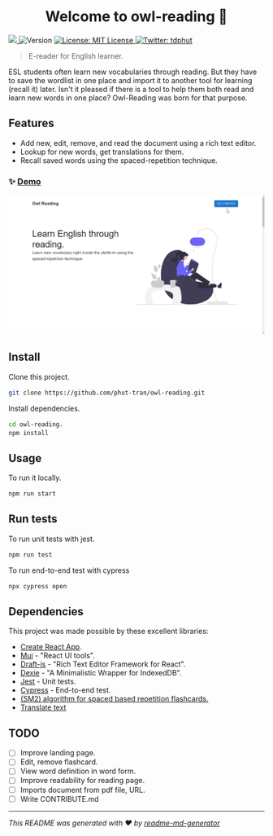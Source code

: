 <h1 align="center">Welcome to owl-reading 👋</h1>
<p>
  <a href="https://github.com/phut-tran/owl-reading/actions/workflows/development.yml" alt="test status">
  <img src="https://github.com/phut-tran/owl-reading/actions/workflows/development.yml/badge.svg" />
  </a>
  <img alt="Version" src="https://img.shields.io/badge/version-0.1.0-blue.svg?cacheSeconds=2592000" />
  <a href="https://choosealicense.com/licenses/mit/" target="_blank">
    <img alt="License: MIT License" src="https://img.shields.io/badge/License-MIT License-yellow.svg" />
  </a>
  <a href="https://twitter.com/tdphut" target="_blank">
    <img alt="Twitter: tdphut" src="https://img.shields.io/twitter/follow/tdphut.svg?style=social" />
  </a>
</p>

> E-reader for English learner.

ESL students often learn new vocabularies through reading. But they have to save
the wordlist in one place and import it to another tool for learning (recall it)
later. Isn't it pleased if there is a tool to help them both read and learn new
words in one place? Owl-Reading was born for that purpose.

## Features

- Add new, edit, remove, and read the document using a rich text editor.
- Lookup for new words, get translations for them.
- Recall saved words using the spaced-repetition technique.

### ✨ [Demo](https://phut-tran.github.io/owl-reading/)

![Demo image](/src/images/owl-reading-demo.gif)

## Install

Clone this project.

```sh
git clone https://github.com/phut-tran/owl-reading.git
```

Install dependencies.

```sh
cd owl-reading.
npm install
```

## Usage

To run it locally.

```sh
npm run start
```

## Run tests

To run unit tests with jest.

```sh
npm run test
```

To run end-to-end test with cypress

```sh
npx cypress open
```

## Dependencies

This project was made possible by these excellent libraries:

- [Create React App](https://create-react-app.dev/).
- [Mui](https://mui.com/) - "React UI tools".
- [Draft-js](https://draftjs.org/) - "Rich Text Editor Framework for React".
- [Dexie](https://dexie.org/) - "A Minimalistic Wrapper for IndexedDB".
- [Jest](https://jestjs.io/) - Unit tests.
- [Cypress](https://www.cypress.io/) - End-to-end test.
- [(SM2) algorithm for spaced based repetition flashcards.](https://github.com/Maxvien/supermemo)
- [Translate text](https://github.com/franciscop/translate)

## TODO

- [ ] Improve landing page.
- [ ] Edit, remove flashcard.
- [ ] View word definition in word form.
- [ ] Improve readability for reading page.
- [ ] Imports document from pdf file, URL.
- [ ] Write CONTRIBUTE.md

---

_This README was generated with ❤️ by
[readme-md-generator](https://github.com/kefranabg/readme-md-generator)_
